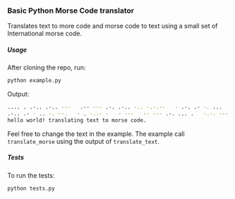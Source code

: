 ### Basic Python Morse Code translator

Translates text to more code and morse code to text using a small set of International morse code.

##### Usage

After cloning the repo, run:

```sh
python example.py
```

Output:

```sh
.... . .-.. .-.. ---   .-- --- .-. .-.. -.. -.-.--   - .-. .- -. ...
.-.. .- - .. -. --.   - . -..- -   - ---   -- --- .-. ... .   -.-. --- -.. . .-.-.-
hello world! translating text to morse code.
```

Feel free to change the text in the example. The example call `translate_morse` using the output of `translate_text`.

##### Tests

To run the tests:

```sh
python tests.py
```